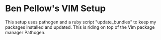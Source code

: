 # Ben Pellow's VIM Setup

This setup uses pathogen and a ruby script "update_bundles" to keep my packages installed and updated. This is riding on top of the Vim package manager Pathogen.

